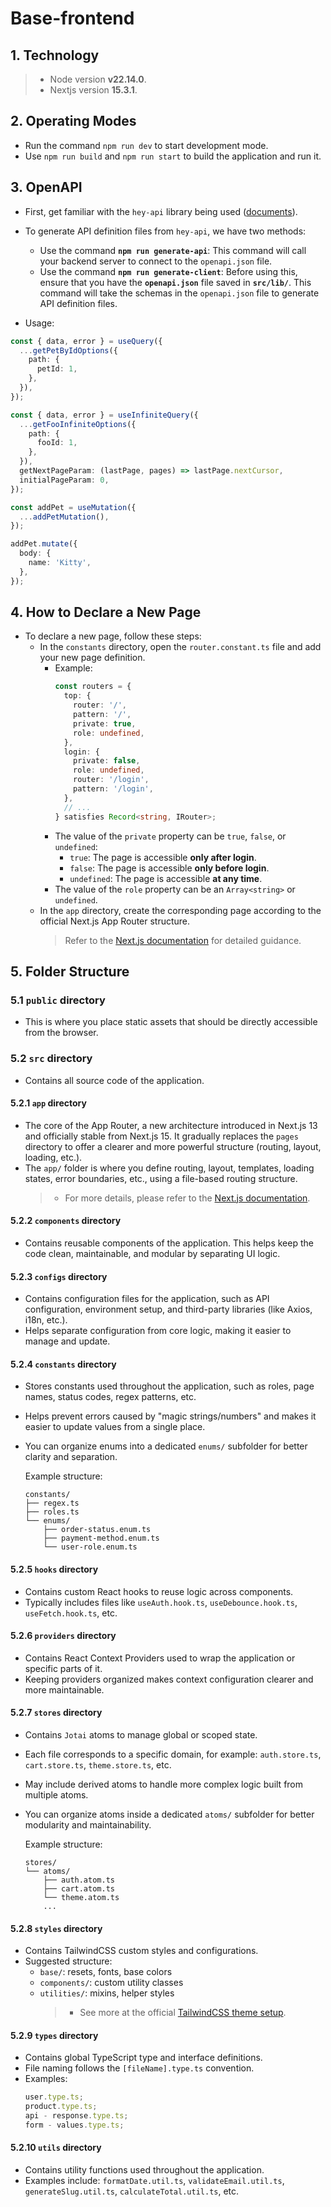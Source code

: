 # Base-frontend

## 1. Technology

> - Node version **v22.14.0**.
> - Nextjs version **15.3.1**.

## 2. Operating Modes

- Run the command `npm run dev` to start development mode.
- Use `npm run build` and `npm run start` to build the application and run it.

## 3. OpenAPI

- First, get familiar with the `hey-api` library being used ([documents](https://heyapi.dev/openapi-ts/get-started)).

- To generate API definition files from `hey-api`, we have two methods:

  - Use the command **`npm run generate-api`**: This command will call your backend server to connect to the `openapi.json` file.
  - Use the command **`npm run generate-client`**: Before using this, ensure that you have the **`openapi.json`** file saved in **`src/lib/`**. This command will take the schemas in the `openapi.json` file to generate API definition files.

- Usage:

```ts
const { data, error } = useQuery({
  ...getPetByIdOptions({
    path: {
      petId: 1,
    },
  }),
});

const { data, error } = useInfiniteQuery({
  ...getFooInfiniteOptions({
    path: {
      fooId: 1,
    },
  }),
  getNextPageParam: (lastPage, pages) => lastPage.nextCursor,
  initialPageParam: 0,
});

const addPet = useMutation({
  ...addPetMutation(),
});

addPet.mutate({
  body: {
    name: 'Kitty',
  },
});
```

## 4. How to Declare a New Page

- To declare a new page, follow these steps:
  - In the `constants` directory, open the `router.constant.ts` file and add your new page definition.
    - Example:
      ```ts
      const routers = {
        top: {
          router: '/',
          pattern: '/',
          private: true,
          role: undefined,
        },
        login: {
          private: false,
          role: undefined,
          router: '/login',
          pattern: '/login',
        },
        // ...
      } satisfies Record<string, IRouter>;
      ```
    - The value of the `private` property can be `true`, `false`, or `undefined`:
      - `true`: The page is accessible **only after login**.
      - `false`: The page is accessible **only before login**.
      - `undefined`: The page is accessible **at any time**.
    - The value of the `role` property can be an `Array<string>` or `undefined`.
  - In the `app` directory, create the corresponding page according to the official Next.js App Router structure.
    > Refer to the [Next.js documentation](https://nextjs.org/docs) for detailed guidance.

## 5. Folder Structure

### 5.1 `public` directory

- This is where you place static assets that should be directly accessible from the browser.

### 5.2 `src` directory

- Contains all source code of the application.

#### 5.2.1 `app` directory

- The core of the App Router, a new architecture introduced in Next.js 13 and officially stable from Next.js 15. It gradually replaces the `pages` directory to offer a clearer and more powerful structure (routing, layout, loading, etc.).
- The `app/` folder is where you define routing, layout, templates, loading states, error boundaries, etc., using a file-based routing structure.
  > - For more details, please refer to the [Next.js documentation](https://nextjs.org/docs).

#### 5.2.2 `components` directory

- Contains reusable components of the application. This helps keep the code clean, maintainable, and modular by separating UI logic.

#### 5.2.3 `configs` directory

- Contains configuration files for the application, such as API configuration, environment setup, and third-party libraries (like Axios, i18n, etc.).
- Helps separate configuration from core logic, making it easier to manage and update.

#### 5.2.4 `constants` directory

- Stores constants used throughout the application, such as roles, page names, status codes, regex patterns, etc.
- Helps prevent errors caused by "magic strings/numbers" and makes it easier to update values from a single place.
- You can organize enums into a dedicated `enums/` subfolder for better clarity and separation.

  Example structure:

  ```
  constants/
  ├── regex.ts
  ├── roles.ts
  └── enums/
      ├── order-status.enum.ts
      ├── payment-method.enum.ts
      └── user-role.enum.ts
  ```

#### 5.2.5 `hooks` directory

- Contains custom React hooks to reuse logic across components.
- Typically includes files like `useAuth.hook.ts`, `useDebounce.hook.ts`, `useFetch.hook.ts`, etc.

#### 5.2.6 `providers` directory

- Contains React Context Providers used to wrap the application or specific parts of it.
- Keeping providers organized makes context configuration clearer and more maintainable.

#### 5.2.7 `stores` directory

- Contains `Jotai` atoms to manage global or scoped state.
- Each file corresponds to a specific domain, for example: `auth.store.ts`, `cart.store.ts`, `theme.store.ts`, etc.
- May include derived atoms to handle more complex logic built from multiple atoms.
- You can organize atoms inside a dedicated `atoms/` subfolder for better modularity and maintainability.

  Example structure:

  ```
  stores/
  └── atoms/
      ├── auth.atom.ts
      ├── cart.atom.ts
      └── theme.atom.ts
      ...
  ```

#### 5.2.8 `styles` directory

- Contains TailwindCSS custom styles and configurations.
- Suggested structure:
  - `base/`: resets, fonts, base colors
  - `components/`: custom utility classes
  - `utilities/`: mixins, helper styles
    > - See more at the official [TailwindCSS theme setup](https://tailwindcss.com/docs/theme).

#### 5.2.9 `types` directory

- Contains global TypeScript type and interface definitions.
- File naming follows the `[fileName].type.ts` convention.
- Examples:
  ```ts
  user.type.ts;
  product.type.ts;
  api - response.type.ts;
  form - values.type.ts;
  ```

#### 5.2.10 `utils` directory

- Contains utility functions used throughout the application.
- Examples include: `formatDate.util.ts`, `validateEmail.util.ts`, `generateSlug.util.ts`, `calculateTotal.util.ts`, etc.
